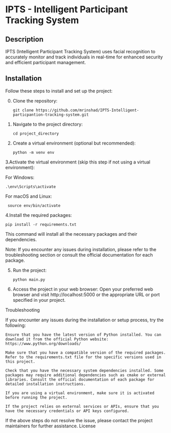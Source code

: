 # IPTS - Intelligent Participant Tracking System

## Description

IPTS (Intelligent Participant Tracking System) uses facial recognition to accurately monitor and track individuals in real-time for enhanced security and efficient participant management.

## Installation

Follow these steps to install and set up the project:

0. Clone the repository:

       git clone https://github.com/mrinshad/IPTS-Intelligent-particpantion-tracking-system.git

1. Navigate to the project directory:

       cd project_directory

2. Create a virtual environment (optional but recommended):


       python -m venv env

3.Activate the virtual environment (skip this step if not using a virtual environment):

For Windows:

    .\env\Scripts\activate

For macOS and Linux:

     source env/bin/activate

4.Install the required packages:

    pip install -r requirements.txt

This command will install all the necessary packages and their dependencies.

 Note: If you encounter any issues during installation, please refer to the troubleshooting section or consult the official documentation for each package.

5. Run the project:

       python main.py


6. Access the project in your web browser:
Open your preferred web browser and visit http://localhost:5000 or the appropriate URL or port specified in your project.

Troubleshooting

If you encounter any issues during the installation or setup process, try the following:

    Ensure that you have the latest version of Python installed. You can download it from the official Python website: https://www.python.org/downloads/

    Make sure that you have a compatible version of the required packages. Refer to the requirements.txt file for the specific versions used in this project.

    Check that you have the necessary system dependencies installed. Some packages may require additional dependencies such as cmake or external libraries. Consult the official documentation of each package for detailed installation instructions.

    If you are using a virtual environment, make sure it is activated before running the project.

    If the project relies on external services or APIs, ensure that you have the necessary credentials or API keys configured.

If the above steps do not resolve the issue, please contact the project maintainers for further assistance.
License
